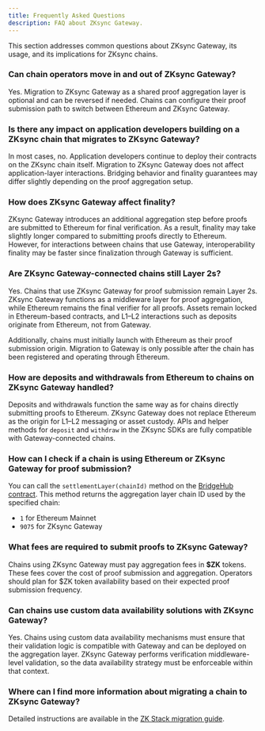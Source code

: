 ```yaml
---
title: Frequently Asked Questions
description: FAQ about ZKsync Gateway.
---
```


This section addresses common questions about ZKsync Gateway, its usage, and its implications for ZKsync chains.

### Can chain operators move in and out of ZKsync Gateway?

Yes. Migration to ZKsync Gateway as a shared proof aggregation layer is optional and can be reversed if needed.
Chains can configure their proof submission path to switch between Ethereum and ZKsync Gateway.

### Is there any impact on application developers building on a ZKsync chain that migrates to ZKsync Gateway?

In most cases, no. Application developers continue to deploy their contracts on the ZKsync chain itself.
Migration to ZKsync Gateway does not affect application-layer interactions.
Bridging behavior and finality guarantees may differ slightly depending on the proof aggregation setup.

### How does ZKsync Gateway affect finality?

ZKsync Gateway introduces an additional aggregation step before proofs are submitted to Ethereum for final verification.
As a result, finality may take slightly longer compared to submitting proofs directly to Ethereum.
However, for interactions between chains that use Gateway, interoperability finality may be faster since finalization through Gateway is sufficient.

### Are ZKsync Gateway-connected chains still Layer 2s?

Yes. Chains that use ZKsync Gateway for proof submission remain Layer 2s. ZKsync Gateway functions as a middleware layer for proof aggregation,
while Ethereum remains the final verifier for all proofs.
Assets remain locked in Ethereum-based contracts, and L1–L2 interactions such as deposits originate from Ethereum, not from Gateway.

Additionally, chains must initially launch with Ethereum as their proof submission origin.
Migration to Gateway is only possible after the chain has been registered and operating through Ethereum.

### How are deposits and withdrawals from Ethereum to chains on ZKsync Gateway handled?

Deposits and withdrawals function the same way as for chains directly submitting proofs to Ethereum. ZKsync Gateway does not replace
Ethereum as the origin for L1–L2 messaging or asset custody.
APIs and helper methods for `deposit` and `withdraw` in the ZKsync SDKs are fully compatible with Gateway-connected chains.

### How can I check if a chain is using Ethereum or ZKsync Gateway for proof submission?

You can call the `settlementLayer(chainId)` method on the
[BridgeHub contract](https://etherscan.io/address/0x303a465B659cBB0ab36eE643eA362c509EEb5213#readProxyContract).
This method returns the aggregation layer chain ID used by the specified chain:

- `1` for Ethereum Mainnet
- `9075` for ZKsync Gateway

### What fees are required to submit proofs to ZKsync Gateway?

Chains using ZKsync Gateway must pay aggregation fees in **\$ZK** tokens.
These fees cover the cost of proof submission and aggregation.
Operators should plan for $ZK token availability based on their expected proof submission frequency.

### Can chains use custom data availability solutions with ZKsync Gateway?

Yes. Chains using custom data availability mechanisms must ensure that their validation logic is compatible with Gateway and can be deployed
on the aggregation layer. ZKsync Gateway performs verification middleware-level validation,
so the data availability strategy must be enforceable within that context.

### Where can I find more information about migrating a chain to ZKsync Gateway?

Detailed instructions are available in the [ZK Stack migration guide](../../zk-stack/running/gateway-settlement-layer).
